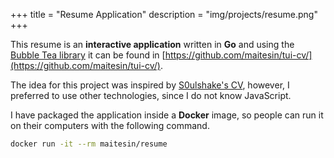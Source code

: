 +++
title = "Resume Application"
description = "img/projects/resume.png"
+++

This resume is an **interactive application** written in **Go** and using the [Bubble Tea library](https://github.com/charmbracelet/bubbletea) it can be found in [https://github.com/maitesin/tui-cv/](https://github.com/maitesin/tui-cv/).

The idea for this project was inspired by [S0ulshake's CV](https://github.com/soulshake/cv.soulshake.net), however, I preferred to use other technologies, since I do not know JavaScript.

I have packaged the application inside a **Docker** image, so people can run it on their computers with the following command.

```bash
docker run -it --rm maitesin/resume
```
